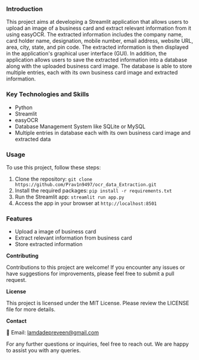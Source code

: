 ### Introduction

This project aims at developing a Streamlit application that allows users to
upload an image of a business card and extract relevant information from it using
easyOCR. The extracted information includes the company name, card holder
name, designation, mobile number, email address, website URL, area, city, state,
and pin code. The extracted information is then displayed in the application's
graphical user interface (GUI).
In addition, the application allows users to save the extracted information into
a database along with the uploaded business card image. The database is
able to store multiple entries, each with its own business card image and extracted
information.

### Key Technologies and Skills
- Python
- Streamlit
- easyOCR
- Database Management System like SQLite or MySQL
- Multiple entries in database each with its own business card image and extracted data

### Usage
To use this project, follow these steps:

1. Clone the repository: ```git clone https://github.com/Prav1n9497/ocr_data_Extraction.git```
2. Install the required packages: ```pip install -r requirements.txt```
3. Run the Streamlit app: ```streamlit run app.py```
4. Access the app in your browser at ```http://localhost:8501```

### Features
- Upload a image of business card
- Extract relevant information from business card
- Store extracted information


**Contributing**

Contributions to this project are welcome! If you encounter any issues or have suggestions for improvements, please feel free to submit a pull request.

**License**

This project is licensed under the MIT License. Please review the LICENSE file for more details.

**Contact**

📧 Email: lamdadepreveen@gmail.com 


For any further questions or inquiries, feel free to reach out. We are happy to assist you with any queries.

